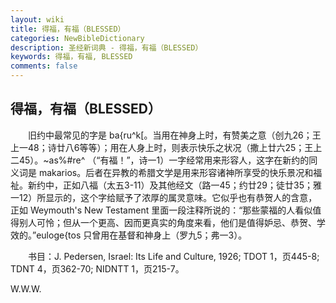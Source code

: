 ```yaml
---
layout: wiki
title: 得福，有福（BLESSED）
categories: NewBibleDictionary
description: 圣经新词典 - 得福，有福（BLESSED）
keywords: 得福，有福, BLESSED
comments: false
---
```


## 得福，有福（BLESSED）

　　旧约中最常见的字是 ba{ru^k[。当用在神身上时，有赞美之意（创九26；王上一48；诗廿八6等等）；用在人身上时，则表示快乐之状况（撒上廿六25；王上二45）。~as%#re^ （“有福！”，诗一1）一字经常用来形容人，这字在新约的同义词是 makarios。后者在异教的希腊文学是用来形容诸神所享受的快乐景况和福祉。新约中，正如八福（太五3-11）及其他经文（路一45；约廿29；徒廿35；雅一12）所显示的，这个字给赋予了浓厚的属灵意味。它似乎也有恭贺人的含意，正如 Weymouth's New Testament 里面一段注释所说的：“那些蒙福的人看似值得别人可怜；但从一个更高、因而更真实的角度来看，他们是值得妒忌、恭贺、学效的。”euloge{tos 只曾用在基督和神身上（罗九5；弗一3）。

　　书目：J. Pedersen, Israel: Its Life and Culture, 1926; TDOT 1，页445-8; TDNT 4，页362-70; NIDNTT 1，页215-7。

W.W.W.






